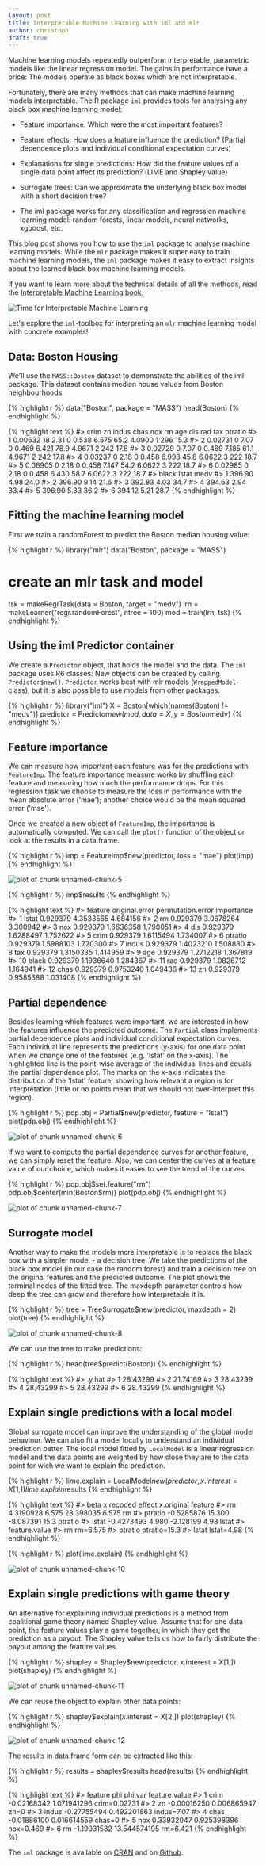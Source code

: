 ```yaml
---
layout: post
title: Interpretable Machine Learning with iml and mlr
author: christoph
draft: true 
---
```




Machine learning models repeatedly outperform interpretable, parametric models like the linear regression model. 
The gains in performance have a price: The models operate as black boxes which are not interpretable.

Fortunately, there are many methods that can make machine learning models interpretable. 
The R package `iml` provides tools for analysing any black box machine learning model:

<!--more-->
* Feature importance: Which were the most important features?

* Feature effects: How does a feature influence the prediction? (Partial dependence plots and individual conditional expectation curves)

* Explanations for single predictions: How did the feature values of a single data point affect its prediction?  (LIME and Shapley value)

* Surrogate trees: Can we approximate the underlying black box model with a short decision tree?

* The iml package works for any classification and regression machine learning model: random forests, linear models, neural networks, xgboost, etc.

This blog post shows you how to use the `iml` package to analyse machine learning models. 
While the `mlr` package makes it super easy to train machine learning models, the `iml` package makes it easy to extract insights about the learned black box machine learning models.

If you want to learn more about the technical details of all the methods, read the [Interpretable Machine Learning book]( https://christophm.github.io/interpretable-ml-book/agnostic.html).

![Time for Interpretable Machine Learning](../images/2018-04-27-interpretable-machine-learning-iml-and-mlr/iml-bear.jpg)

Let's explore the `iml`-toolbox for interpreting an `mlr` machine learning model with concrete examples!

## Data: Boston Housing

We'll use the `MASS::Boston` dataset to demonstrate the abilities of the iml package. This dataset contains median house values from Boston neighbourhoods. 


{% highlight r %}
data("Boston", package  = "MASS")
head(Boston)
{% endhighlight %}



{% highlight text %}
#>      crim zn indus chas   nox    rm  age    dis rad tax ptratio
#> 1 0.00632 18  2.31    0 0.538 6.575 65.2 4.0900   1 296    15.3
#> 2 0.02731  0  7.07    0 0.469 6.421 78.9 4.9671   2 242    17.8
#> 3 0.02729  0  7.07    0 0.469 7.185 61.1 4.9671   2 242    17.8
#> 4 0.03237  0  2.18    0 0.458 6.998 45.8 6.0622   3 222    18.7
#> 5 0.06905  0  2.18    0 0.458 7.147 54.2 6.0622   3 222    18.7
#> 6 0.02985  0  2.18    0 0.458 6.430 58.7 6.0622   3 222    18.7
#>    black lstat medv
#> 1 396.90  4.98 24.0
#> 2 396.90  9.14 21.6
#> 3 392.83  4.03 34.7
#> 4 394.63  2.94 33.4
#> 5 396.90  5.33 36.2
#> 6 394.12  5.21 28.7
{% endhighlight %}


## Fitting the machine learning model

First we train a randomForest to predict the Boston median housing value:


{% highlight r %}
library("mlr")
data("Boston", package  = "MASS")

# create an mlr task and model
tsk = makeRegrTask(data = Boston, target = "medv")
lrn = makeLearner("regr.randomForest", ntree = 100)
mod = train(lrn, tsk)
{% endhighlight %}

## Using the iml Predictor container

We create a `Predictor` object, that holds the model and the data. The `iml` package uses R6 classes: New objects can be created by calling `Predictor$new()`.
`Predictor` works best with mlr models (`WrappedModel`-class), but it is also possible to use models from other packages.


{% highlight r %}
library("iml")
X = Boston[which(names(Boston) != "medv")]
predictor = Predictor$new(mod, data = X, y = Boston$medv)
{% endhighlight %}


## Feature importance

We can measure how important each feature was for the predictions with `FeatureImp`. The feature importance measure works by shuffling each feature and measuring how much the performance drops. For this regression task we choose to measure the loss in performance with the mean absolute error ('mae'); another choice would be the  mean squared error ('mse').


Once we created a new object of `FeatureImp`, the importance is automatically computed. 
We can call the `plot()` function of the object or look at the results in a data.frame.

{% highlight r %}
imp = FeatureImp$new(predictor, loss = "mae")
plot(imp)
{% endhighlight %}

![plot of chunk unnamed-chunk-5](/figures/2018-04-27-interpretable-machine-learning-iml-and-mlr/unnamed-chunk-5-1.svg)

{% highlight r %}
imp$results
{% endhighlight %}



{% highlight text %}
#>    feature original.error permutation.error importance
#> 1    lstat       0.929379         4.3533565   4.684156
#> 2       rm       0.929379         3.0678264   3.300942
#> 3      nox       0.929379         1.6636358   1.790051
#> 4      dis       0.929379         1.6288497   1.752622
#> 5     crim       0.929379         1.6115494   1.734007
#> 6  ptratio       0.929379         1.5988103   1.720300
#> 7    indus       0.929379         1.4023210   1.508880
#> 8      tax       0.929379         1.3150335   1.414959
#> 9      age       0.929379         1.2712218   1.367819
#> 10   black       0.929379         1.1936640   1.284367
#> 11     rad       0.929379         1.0826712   1.164941
#> 12    chas       0.929379         0.9753240   1.049436
#> 13      zn       0.929379         0.9585688   1.031408
{% endhighlight %}

## Partial dependence

Besides learning which features were important, we are interested in how the features influence the predicted outcome. The `Partial` class implements partial dependence plots and individual conditional expectation curves. Each individual line represents the predictions (y-axis) for one data point when we change one of the features (e.g. 'lstat' on the x-axis). The highlighted line is the point-wise average of the individual lines and equals the partial dependence plot. The marks on the x-axis indicates the distribution of the 'lstat' feature, showing how relevant a region is for interpretation (little or no points mean that we should not over-interpret this region).


{% highlight r %}
pdp.obj = Partial$new(predictor, feature = "lstat")
plot(pdp.obj)
{% endhighlight %}

![plot of chunk unnamed-chunk-6](/figures/2018-04-27-interpretable-machine-learning-iml-and-mlr/unnamed-chunk-6-1.svg)

If we want to compute the partial dependence curves for another feature, we can simply reset the feature.
Also, we can center the curves at a feature value of our choice, which makes it easier to see the trend of the curves:


{% highlight r %}
pdp.obj$set.feature("rm")
pdp.obj$center(min(Boston$rm))
plot(pdp.obj)
{% endhighlight %}

![plot of chunk unnamed-chunk-7](/figures/2018-04-27-interpretable-machine-learning-iml-and-mlr/unnamed-chunk-7-1.svg)

## Surrogate model
Another way to make the models more interpretable is to replace the black box with a simpler model - a decision tree. We take the predictions of the black box model (in our case the random forest) and train a decision tree on the original features and the predicted outcome. 
The plot shows the terminal nodes of the fitted tree.
The maxdepth parameter controls how deep the tree can grow and therefore how interpretable it is.

{% highlight r %}
tree = TreeSurrogate$new(predictor, maxdepth = 2)
plot(tree)
{% endhighlight %}

![plot of chunk unnamed-chunk-8](/figures/2018-04-27-interpretable-machine-learning-iml-and-mlr/unnamed-chunk-8-1.svg)


We can use the tree to make predictions:


{% highlight r %}
head(tree$predict(Boston))
{% endhighlight %}



{% highlight text %}
#>     .y.hat
#> 1 28.43299
#> 2 21.74169
#> 3 28.43299
#> 4 28.43299
#> 5 28.43299
#> 6 28.43299
{% endhighlight %}

## Explain single predictions with a local model
Global surrogate model can improve the understanding of the global model behaviour. 
We can also fit a model locally to understand an individual prediction better. The local model fitted by `LocalModel` is a linear regression model and the data points are weighted by how close they are to the data point for wich we want to explain the prediction.


{% highlight r %}
lime.explain = LocalModel$new(predictor, x.interest = X[1,])
lime.explain$results
{% endhighlight %}



{% highlight text %}
#>               beta x.recoded    effect x.original feature
#> rm       4.3190928     6.575 28.398035      6.575      rm
#> ptratio -0.5285876    15.300 -8.087391       15.3 ptratio
#> lstat   -0.4273493     4.980 -2.128199       4.98   lstat
#>         feature.value
#> rm           rm=6.575
#> ptratio  ptratio=15.3
#> lstat      lstat=4.98
{% endhighlight %}



{% highlight r %}
plot(lime.explain)
{% endhighlight %}

![plot of chunk unnamed-chunk-10](/figures/2018-04-27-interpretable-machine-learning-iml-and-mlr/unnamed-chunk-10-1.svg)

## Explain single predictions with game theory
An alternative for explaining individual predictions is a method from coalitional game theory named Shapley value.
Assume that for one data point, the feature values play a game together, in which they get the prediction as a payout. The Shapley value tells us how to fairly distribute the payout among the feature values.



{% highlight r %}
shapley = Shapley$new(predictor, x.interest = X[1,])
plot(shapley)
{% endhighlight %}

![plot of chunk unnamed-chunk-11](/figures/2018-04-27-interpretable-machine-learning-iml-and-mlr/unnamed-chunk-11-1.svg)

We can reuse the object to explain other data points:


{% highlight r %}
shapley$explain(x.interest = X[2,])
plot(shapley)
{% endhighlight %}

![plot of chunk unnamed-chunk-12](/figures/2018-04-27-interpretable-machine-learning-iml-and-mlr/unnamed-chunk-12-1.svg)

The results in data.frame form can be extracted like this:


{% highlight r %}
results = shapley$results
head(results)
{% endhighlight %}



{% highlight text %}
#>   feature         phi      phi.var feature.value
#> 1    crim -0.02168342  1.071941296  crim=0.02731
#> 2      zn -0.00016250  0.006865947          zn=0
#> 3   indus -0.27755494  0.492201863    indus=7.07
#> 4    chas -0.01886100  0.016614559        chas=0
#> 5     nox  0.33932047  0.925398396     nox=0.469
#> 6      rm -1.19031582 13.544574195      rm=6.421
{% endhighlight %}

The `iml` package is available on [CRAN](https://cran.r-project.org/web/packages/iml/index.html) and on [Github](https://github.com/christophM/iml).
